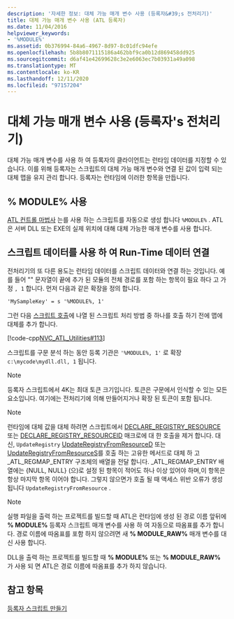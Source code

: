 ```yaml
---
description: '자세한 정보: 대체 가능 매개 변수 사용 (등록자&#39;s 전처리기)'
title: 대체 가능 매개 변수 사용 (ATL 등록자)
ms.date: 11/04/2016
helpviewer_keywords:
- '%MODULE%'
ms.assetid: 0b376994-84a6-4967-8d97-8c01dfc94efe
ms.openlocfilehash: 5b8b8071115186a462bbf9ca0b12d869458dd925
ms.sourcegitcommit: d6af41e42699628c3e2e6063ec7b03931a49a098
ms.translationtype: MT
ms.contentlocale: ko-KR
ms.lasthandoff: 12/11/2020
ms.locfileid: "97157204"
---
```

# <a name="using-replaceable-parameters-the-registrar39s-preprocessor"></a>대체 가능 매개 변수 사용 (등록자&#39;s 전처리기)

대체 가능 매개 변수를 사용 하 여 등록자의 클라이언트는 런타임 데이터를 지정할 수 있습니다. 이를 위해 등록자는 스크립트의 대체 가능 매개 변수와 연결 된 값이 입력 되는 대체 맵을 유지 관리 합니다. 등록자는 런타임에 이러한 항목을 만듭니다.

## <a name="using-module"></a><a name="_atl_using_.25.module.25"></a> % MODULE% 사용

[ATL 컨트롤 마법사](../atl/reference/atl-control-wizard.md) 는를 사용 하는 스크립트를 자동으로 생성 합니다 `%MODULE%` . ATL은 서버 DLL 또는 EXE의 실제 위치에 대해 대체 가능한 매개 변수를 사용 합니다.

## <a name="concatenating-run-time-data-with-script-data"></a>스크립트 데이터를 사용 하 여 Run-Time 데이터 연결

전처리기의 또 다른 용도는 런타임 데이터를 스크립트 데이터와 연결 하는 것입니다. 예를 들어 "" 문자열이 끝에 추가 된 모듈의 전체 경로를 포함 하는 항목이 필요 하다 고 가정 `, 1` 합니다. 먼저 다음과 같은 확장을 정의 합니다.

```rgs
'MySampleKey' = s '%MODULE%, 1'
```

그런 다음 [스크립트 호출](../atl/invoking-scripts.md)에 나열 된 스크립트 처리 방법 중 하나를 호출 하기 전에 맵에 대체를 추가 합니다.

[!code-cpp[NVC_ATL_Utilities#113](../atl/codesnippet/cpp/using-replaceable-parameters-the-registrar-s-preprocessor_1.cpp)]

스크립트를 구문 분석 하는 동안 등록 기관은 `'%MODULE%, 1'` 로 확장 `c:\mycode\mydll.dll, 1` 됩니다.

> [!NOTE]
> 등록자 스크립트에서 4K는 최대 토큰 크기입니다. 토큰은 구문에서 인식할 수 있는 모든 요소입니다. 여기에는 전처리기에 의해 만들어지거나 확장 된 토큰이 포함 됩니다.

> [!NOTE]
> 런타임에 대체 값을 대체 하려면 스크립트에서 [DECLARE_REGISTRY_RESOURCE](../atl/reference/registry-macros.md#declare_registry_resource) 또는 [DECLARE_REGISTRY_RESOURCEID](../atl/reference/registry-macros.md#declare_registry_resourceid) 매크로에 대 한 호출을 제거 합니다. 대신, `UpdateRegistry` [UpdateRegistryFromResourceD](../atl/reference/catlmodule-class.md#updateregistryfromresourced) 또는 [UpdateRegistryFromResourceS](../atl/reference/catlmodule-class.md#updateregistryfromresources)를 호출 하는 고유한 메서드로 대체 하 고 _ATL_REGMAP_ENTRY 구조체의 배열을 전달 합니다. _ATL_REGMAP_ENTRY 배열에는 {NULL, NULL} (으)로 설정 된 항목이 적어도 하나 이상 있어야 하며,이 항목은 항상 마지막 항목 이어야 합니다. 그렇지 않으면가 호출 될 때 액세스 위반 오류가 생성 됩니다 `UpdateRegistryFromResource` .

> [!NOTE]
> 실행 파일을 출력 하는 프로젝트를 빌드할 때 ATL은 런타임에 생성 된 경로 이름 앞뒤에 **% MODULE%** 등록자 스크립트 매개 변수를 사용 하 여 자동으로 따옴표를 추가 합니다. 경로 이름에 따옴표를 포함 하지 않으려면 새 **% MODULE_RAW%** 매개 변수를 대신 사용 합니다.
>
> DLL을 출력 하는 프로젝트를 빌드할 때 **% MODULE%** 또는 **% MODULE_RAW%** 가 사용 되 면 ATL은 경로 이름에 따옴표를 추가 하지 않습니다.

## <a name="see-also"></a>참고 항목

[등록자 스크립트 만들기](../atl/creating-registrar-scripts.md)
